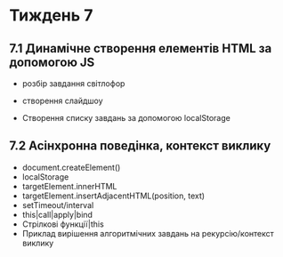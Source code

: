 # Тиждень 7

## 7.1 Динамічне створення елементів HTML за допомогою JS
- розбір завдання світлофор
- створення слайдшоу

- Створення списку завдань за допомогою localStorage

## 7.2 Асінхронна поведінка, контекст виклику
- document.createElement()
- localStorage
- targetElement.innerHTML  
- targetElement.insertAdjacentHTML(position, text)
- setTimeout/interval
- this|call|apply|bind
- Стрілкові функції|this
- Приклад вирішення алгоритмічних завдань на рекурсію/контекст виклику
